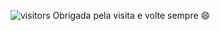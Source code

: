  ![visitors](https://visitor-badge.glitch.me/badge?page_id=camila-github&left_color=green&right_color=red)  Obrigada pela visita e volte sempre 😄
